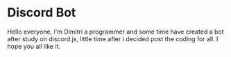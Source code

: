 # Discord Bot

Hello everyone, i'm Dimitri a programmer and some time have created a bot after study on discord.js, little time after i decided post the coding for all. I hope you all like it.